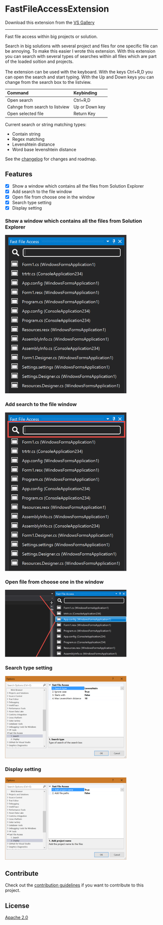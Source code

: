 # FastFileAccessExtension

Download this extension from the [VS Gallery](https://visualstudiogallery.msdn.microsoft.com/[GuidFromGallery])

---------------------------------------

Fast file access within big projects or solution.

Search in big solutions with several project and files for one specific file can be annoying.
To make this easier I wrote this extension. With this extension you can search with several 
types of searches within all files which are part of the loaded soltion and projects.
<br/><br/>
The extension can be used with the keyboard. With the keys Ctrl+R,D you can open the search
and start typing. With the Up and Down keys you can change from the search box to the listview.
<br/>

| Command                        | Keybinding     |
|:------------------------------ |:-------------- |
| Open search                    | Ctrl+R,D       |
| Cahnge from search to listview | Up or Down key |
| Open selected file             | Return Key     |

Current search or string matching types:<br/>
- Contain string<br/>
- Regex matching<br/>
- Levenshtein distance<br/>
- Word base levenshtein distance

See the [changelog](CHANGELOG.md) for changes and roadmap.

## Features

- [x] Show a window which contains all the files from Solution Explorer
- [x] Add search to the file window
- [x] Open file from choose one in the window
- [x] Search type setting
- [x] Display setting

### Show a window which contains all the files from Solution Explorer
<img src="Images/FastFileAccessWindow.png" width="400" /><br/>

### Add search to the file window
<img src="Images/FastFileAccessWindowSearch.png" width="400" /><br/>

### Open file from choose one in the window
<img src="Images/FastFileAccessWindowOpen.png" width="400" /><br/>

### Search type setting
<img src="Images/SettingsSearchType.png" width="400" /><br/>

### Display setting
<img src="Images/SettingsDisplayType.png" width="400" /><br/>

## Contribute
Check out the [contribution guidelines](CONTRIBUTING.md)
if you want to contribute to this project.

## License
[Apache 2.0](LICENSE)